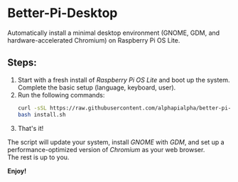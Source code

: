 # Better-Pi-Desktop  
Automatically install a minimal desktop environment (GNOME, GDM, and hardware-accelerated Chromium) on Raspberry Pi OS Lite.

## Steps:
1. Start with a fresh install of _Raspberry Pi OS Lite_ and boot up the system. Complete the basic setup (language, keyboard, user).
2. Run the following commands:
   ```bash
   curl -sSL https://raw.githubusercontent.com/alphapialpha/better-pi-desktop/refs/heads/main/gnome-install.sh > install.sh
   bash install.sh
   ```
3. That's it!

The script will update your system, install _GNOME_ with _GDM_, and set up a performance-optimized version of _Chromium_ as your web browser.  
The rest is up to you.

**Enjoy!**
